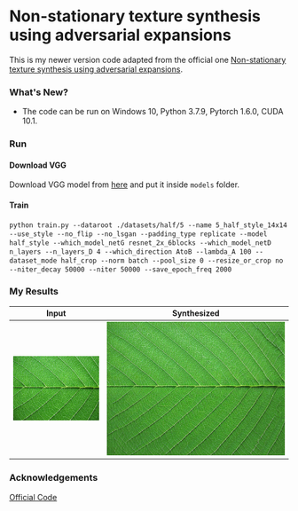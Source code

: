 # Non-stationary texture synthesis using adversarial expansions

[comment]: <> (<img src='imgs/teaser.png' width="1200px"/>)

This is my newer version code adapted from the official one [Non-stationary texture synthesis using adversarial expansions](https://github.com/jessemelpolio/non-stationary_texture_syn).

[comment]: <> (This code was mainly adapted by [Zhen Zhu]&#40;https://github.com/jessemelpolio&#41; on the basis of the repository [CycleGAN]&#40;https://github.com/junyanz/pytorch-CycleGAN-and-pix2pix&#41;.)

[comment]: <> (<img src='imgs/architecture.png' width="1200px"/>)

[comment]: <> (If you use this code for your research, please cite:)

[comment]: <> (Non-stationary texture synthesis using adversarial expansions  )

[comment]: <> ([Yang Zhou]&#40;https://zhouyangvcc.github.io&#41;\*, [Zhen Zhu]&#40;https://github.com/jessemelpolio&#41;\*, [Xiang Bai]&#40;http://mclab.eic.hust.edu.cn/~xbai/&#41;, [Dani Lischinski]&#40;http://www.cs.huji.ac.il/~danix/&#41;, [Daniel Cohen-Or]&#40;http://www.cs.tau.ac.il/~dcor/pubs.html&#41;, [Hui Huang]&#40;http://vcc.szu.edu.cn/~huihuang&#41;  )

[comment]: <> (In SIGGRAPH 2018. &#40;* equal contributions&#41;)

### What's New?
* The code can be run on Windows 10, Python 3.7.9, Pytorch 1.6.0, CUDA 10.1.

### Run
#### Download VGG
Download VGG model from [here](https://bethgelab.org/media/uploads/pytorch_models/vgg_conv.pth) and put it inside `models` folder.

#### Train
```
python train.py --dataroot ./datasets/half/5 --name 5_half_style_14x14 --use_style --no_flip --no_lsgan --padding_type replicate --model half_style --which_model_netG resnet_2x_6blocks --which_model_netD n_layers --n_layers_D 4 --which_direction AtoB --lambda_A 100 --dataset_mode half_crop --norm batch --pool_size 0 --resize_or_crop no --niter_decay 50000 --niter 50000 --save_epoch_freq 2000
```

### My Results
Input                      |  Synthesized
:-------------------------:|:-------------------------:
![](results_save/5_real_A_51000.png)  |  ![](results_save/5_fake_B_51000.png)

### Acknowledgements
[Official Code](https://github.com/jessemelpolio/non-stationary_texture_syn)

